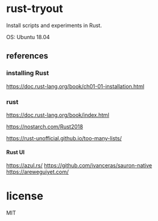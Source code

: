 # rust-tryout

Install scripts and experiments in Rust.

OS: Ubuntu 18.04

## references

### installing Rust

https://doc.rust-lang.org/book/ch01-01-installation.html

### rust

https://doc.rust-lang.org/book/index.html

https://nostarch.com/Rust2018

https://rust-unofficial.github.io/too-many-lists/

#### Rust UI
https://azul.rs/
https://github.com/ivanceras/sauron-native
https://areweguiyet.com/

# license

MIT

